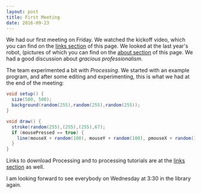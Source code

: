 ```yaml
---
layout: post
title: First Meeting
date: 2016-09-23
---
```


We had our first meeting on Friday. We watched the kickoff video, which you can
find on the [links section](/links/) of this page.  We looked at the last year's
robot, (pictures of which you can find on the [about section](/about/) of this
page.  We had a good discussion about _gracious professionalism_.

The team experimented a bit with _Processing_.  We started with an example
program, and after some editing and experimenting, this is what we had at the
end of the meeting:

```Java
void setup() {
  size(500, 500);
  background(random(255),random(255),random(255));
}

void draw() {
  stroke(random(255),(255),(255),67);
  if (mousePressed == true) {
    line(mouseX + random(100), mouseY + random(100), pmouseX + random(100), pmouseY + random(100));
  }
}
```

Links to download Processing and to processing tutorials are at the [links
section](/links/) as well.

I am looking forward to see everybody on Wednesday at 3:30 in the library
again.
